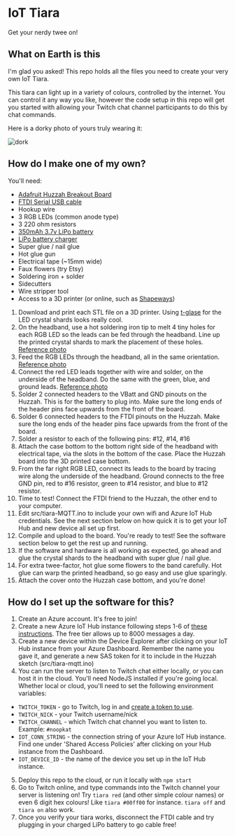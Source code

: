 # IoT Tiara

Get your nerdy twee on!

## What on Earth is this

I'm glad you asked! This repo holds all the files you need to create your very own IoT Tiara.

This tiara can light up in a variety of colours, controlled by the internet. You can control it any way you like, however the code setup in this repo will get you started with allowing your Twitch chat channel participants to do this by chat commands.

Here is a dorky photo of yours truly wearing it:

![dork](http://i.imgur.com/9HGyNHp.jpg)


## How do I make one of my own?

You'll need:

+ [Adafruit Huzzah Breakout Board](https://www.adafruit.com/product/2471)
+ [FTDI Serial USB cable](https://www.adafruit.com/products/70)
+ Hookup wire
+ 3 RGB LEDs (common anode type)
+ 3 220 ohm resistors
+ [350mAh 3.7v LiPo battery](https://www.adafruit.com/products/2750)
+ [LiPo battery charger](https://www.adafruit.com/products/1304)
+ Super glue / nail glue
+ Hot glue gun
+ Electrical tape (~15mm wide)
+ Faux flowers (try Etsy)
+ Soldering iron + solder
+ Sidecutters
+ Wire stripper tool
+ Access to a 3D printer (or online, such as [Shapeways](http://shapeways.com))

1. Download and print each STL file on a 3D printer. Using [t-glase](http://taulman3d.com/t-glase-features.html) for the LED crystal shards looks really cool.
2. On the headband, use a hot soldering iron tip to melt 4 tiny holes for each RGB LED so the leads can be fed through the headband. Line up the printed crystal shards to mark the placement of these holes. [Reference photo](http://i.imgur.com/BpxyAZQ.jpg)
3. Feed the RGB LEDs through the headband, all in the same orientation. [Reference photo](http://i.imgur.com/oQRnDvE.jpg)
4. Connect the red LED leads together with wire and solder, on the underside of the headband. Do the same with the green, blue, and ground leads. [Reference photo](http://i.imgur.com/lxbLE2s.jpg)
5. Solder 2 connected headers to the VBatt and GND pinouts on the Huzzah. This is for the battery to plug into. Make sure the long ends of the header pins face upwards from the front of the board.
6. Solder 6 connected headers to the FTDI pinouts on the Huzzah. Make sure the long ends of the header pins face upwards from the front of the board.
7. Solder a resistor to each of the following pins: #12, #14, #16
8. Attach the case bottom to the bottom right side of the headband with electrical tape, via the slots in the bottom of the case. Place the Huzzah board into the 3D printed case bottom.
9. From the far right RGB LED, connect its leads to the board by tracing wire along the underside of the headband. Ground connects to the free GND pin, red to #16 resistor, green to #14 resistor, and blue to #12 resistor.
10. Time to test! Connect the FTDI friend to the Huzzah, the other end to your computer.
11. Edit src/tiara-MQTT.ino to include your own wifi and Azure IoT Hub credentials. See the next section below on how quick it is to get your IoT Hub and new device all set up first.
12. Compile and upload to the board. You're ready to test! See the software section below to get the rest up and running.
13. If the software and hardware is all working as expected, go ahead and glue the crystal shards to the headband with super glue / nail glue.
14. For extra twee-factor, hot glue some flowers to the band carefully. Hot glue can warp the printed headband, so go easy and use glue sparingly.
15. Attach the cover onto the Huzzah case bottom, and you're done!

## How do I set up the software for this?

1. Create an Azure account. It's free to join!
2. Create a new Azure IoT Hub instance following steps 1-6 of [these instructions](https://docs.microsoft.com/en-us/azure/iot-hub/iot-hub-node-node-getstarted). The free tier allows up to 8000 messages a day.
3. Create a new device within the Device Explorer after clicking on your IoT Hub instance from your Azure Dashboard. Remember the name you gave it, and generate a new SAS token for it to include in the Huzzah sketch (src/tiara-mqtt.ino)
4. You can run the server to listen to Twitch chat either locally, or you can host it in the cloud. You'll need NodeJS installed if you're going local. Whether local or cloud, you'll need to set the following environment variables:
  + `TWITCH_TOKEN` - go to Twitch, log in and [create a token to use](http://twitchapps.com/tmi/).
  + `TWITCH_NICK` - your Twitch username/nick
  + `TWITCH_CHANNEL` - which Twitch chat channel you want to listen to. Example: `#noopkat`
  + `IOT_CONN_STRING` - the connection string of your Azure IoT Hub instance. Find one under 'Shared Access Policies' after clicking on your Hub instance from the Dashboard.
  + `IOT_DEVICE_ID` - the name of the device you set up in the IoT Hub instance.
5. Deploy this repo to the cloud, or run it locally with `npm start`
6. Go to Twitch online, and type commands into the Twitch channel your server is listening on! Try `tiara red` (and other simple colour names) or even 6 digit hex colours! Like `tiara #00ff00` for instance. `tiara off` and `tiara on` also work.
7. Once you verify your tiara works, disconnect the FTDI cable and try plugging in your charged LiPo battery to go cable free!
